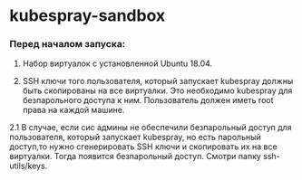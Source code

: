 # kubespray-sandbox

### Перед началом запуска:

1. Набор виртуалок с установленной Ubuntu 18.04.

2. SSH ключи того пользователя, который запускает kubespray должны быть скопированы на все виртуалки. Это необходимо kubespray для безпарольного доступа к ним. Пользователь должен иметь root права на каждой машине.

2.1 В случае, если сис админы не обеспечили безпарольный доступ для пользователя, который запускает kubespray, но есть парольный доступ,то нужно сгенерировать SSH ключи и скопировать их на все виртуалки. Тогда появится безпарольный доступ. Смотри папку ssh-utils/keys.
